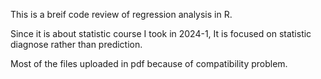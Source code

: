 This is a breif code review of regression analysis in R.


Since it is about statistic course I took in 2024-1, It is focused on statistic diagnose rather than prediction.


Most of the files uploaded in pdf because of compatibility problem.

